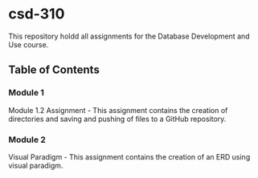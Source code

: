 # csd-310
This repository holdd all assignments for the Database Development and Use course.

## Table of Contents
### Module 1
Module 1.2 Assignment - This assignment contains the creation of directories and saving and pushing of files to a GitHub repository.

### Module 2
Visual Paradigm - This assignment contains the creation of an ERD using visual paradigm.
